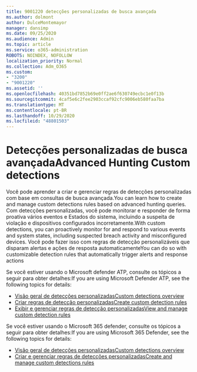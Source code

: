 ```yaml
---
title: 9001220 detecções personalizadas de busca avançada
ms.author: dolmont
author: DulceMontemayor
manager: dansimp
ms.date: 09/25/2020
ms.audience: Admin
ms.topic: article
ms.service: o365-administration
ROBOTS: NOINDEX, NOFOLLOW
localization_priority: Normal
ms.collection: Adm_O365
ms.custom:
- "3200"
- "9001220"
ms.assetid: ''
ms.openlocfilehash: 40351bd7852b69e0ff2ae6f630749ecbc1e0f13b
ms.sourcegitcommit: 4caf5e6c2fee2903ccaf92cfc9006eb580faa7ba
ms.translationtype: MT
ms.contentlocale: pt-BR
ms.lasthandoff: 10/29/2020
ms.locfileid: "48801503"
---
```

# <a name="advanced-hunting-custom-detections"></a><span data-ttu-id="054e3-102">Detecções personalizadas de busca avançada</span><span class="sxs-lookup"><span data-stu-id="054e3-102">Advanced Hunting Custom detections</span></span>

<span data-ttu-id="054e3-103">Você pode aprender a criar e gerenciar regras de detecções personalizadas com base em consultas de busca avançada.</span><span class="sxs-lookup"><span data-stu-id="054e3-103">You can learn how to create and manage custom detections rules based on advanced hunting queries.</span></span> <span data-ttu-id="054e3-104">Com detecções personalizadas, você pode monitorar e responder de forma proativa vários eventos e Estados do sistema, incluindo a suspeita de violação e dispositivos configurados incorretamente.</span><span class="sxs-lookup"><span data-stu-id="054e3-104">With custom detections, you can proactively monitor for and respond to various events and system states, including suspected breach activity and misconfigured devices.</span></span> <span data-ttu-id="054e3-105">Você pode fazer isso com regras de detecção personalizáveis que disparam alertas e ações de resposta automaticamente</span><span class="sxs-lookup"><span data-stu-id="054e3-105">You can do so with customizable detection rules that automatically trigger alerts and response actions</span></span>
  
<span data-ttu-id="054e3-106">Se você estiver usando o Microsoft defender ATP, consulte os tópicos a seguir para obter detalhes:</span><span class="sxs-lookup"><span data-stu-id="054e3-106">If you are using Microsoft Defender ATP, see the following topics for details:</span></span> 
- [<span data-ttu-id="054e3-107">Visão geral de detecções personalizadas</span><span class="sxs-lookup"><span data-stu-id="054e3-107">Custom detections overview</span></span>](https://docs.microsoft.com/windows/security/threat-protection/microsoft-defender-atp/overview-custom-detections)
- [<span data-ttu-id="054e3-108">Criar regras de detecção personalizadas</span><span class="sxs-lookup"><span data-stu-id="054e3-108">Create custom detection rules</span></span>](https://docs.microsoft.com/windows/security/threat-protection/microsoft-defender-atp/custom-detection-rules)
- [<span data-ttu-id="054e3-109">Exibir e gerenciar regras de detecção personalizadas</span><span class="sxs-lookup"><span data-stu-id="054e3-109">View and manage custom detection rules</span></span>](https://docs.microsoft.com/windows/security/threat-protection/microsoft-defender-atp/custom-detections-manage)

<span data-ttu-id="054e3-110">Se você estiver usando o Microsoft 365 defender, consulte os tópicos a seguir para obter detalhes:</span><span class="sxs-lookup"><span data-stu-id="054e3-110">If you are using Microsoft 365 Defender, see the following topics for details:</span></span> 
- [<span data-ttu-id="054e3-111">Visão geral de detecções personalizadas</span><span class="sxs-lookup"><span data-stu-id="054e3-111">Custom detections overview</span></span>](https://docs.microsoft.com/microsoft-365/security/mtp/custom-detections-overview)
- [<span data-ttu-id="054e3-112">Criar e gerenciar regras de detecções personalizadas</span><span class="sxs-lookup"><span data-stu-id="054e3-112">Create and manage custom detections rules</span></span>](https://docs.microsoft.com/microsoft-365/security/mtp/custom-detection-rules)
